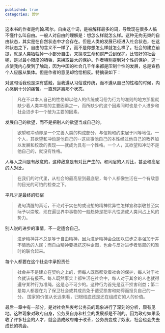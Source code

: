 ```yaml
---
published: true
categories: 哲学
---
```

这本书的作者是约翰.密尔。自由这个词，是被解释最多的词，导致现在很多人搞不懂什么叫自由。一般人对自由的理解是：想怎么样就怎么样。这种无拘无束的自由状态，其实是在自然状态中才会存在。但是人类的发展已经进入社会状态，在这种状态之下，自由的含义不一样了，而不是你想怎么样就怎么样了。社会的建立前提，就是人类牺牲掉一小部分自由，来换取生命和财产受到保护。比较好的社会呢，是以最小限度的牺牲，来换取最大的保护。作者特别提到对个性的保护，这一点使我内心受到了触动，因为中国的社会几千年来都是压制个性的发展，总是宣扬个人应服从集体。但是作者的意见却恰恰相反。特摘录如下：

对这句话我也是深有感触，当我遵从习俗或传统，而不遵从自己的性格的时候，内心感到十分的痛苦。一直想逃离那个状态。

> 凡在不以本人自己的性格却以他人的传统或习俗为行为的准则的地方那里就缺少着人类幸福的主要因素之一，而所缺少的这个因素同时也是个人进步和社会进步中一个破为主要的因素。

发展自己的欲望，而不是把别人的欲望当成自己的。

> 欲望和冲动却是一个完善人类的构成部分，与信赖和约束居于同等地位。一个人，其欲望和冲动是他自己的--这些事他自己的本性经过他自己的教养加以发展和校改的表现——就成为具有一个性格。一个人，其欲望和冲动不是他自己的，就没有性格。

人与人之间是有敌意的，这种敌意是有对比产生的。和同层的人对比，甚至和高层的人对比。

> 在我们的时代里，从社会的最高层到最底层，每个人都像生活在一个有敌意的目光的可怕的检查之下。

平凡才是最终的归宿

> 说句清醒的真话，不论对于实在的或设想的精神优异性怎样宣称崇敬甚至实际予以崇敬，现在遍世界中事物的一般趋势是把平凡性造成人类间占上风的势力。

别人说的进步的事情，不一定适合自己。

> 进步精神并不总是等于自由精神，因为进步精神会企图以进步之事强加于并不情愿的人民；而自由精神要抵抗这种企图，也会与反对进步者局部的和暂时的联合起来。

每个人都要在这个社会中承担责任

> 社会并不是建立在契约之上的，但每人既然都受着社会的保护，每人对于社会就该有报答。每人既然事实上都生活在社会中，每人对于其余的人也就得遵守某种行为准绳，这是必不可少的。这种行为首先是互不损害利益；第二是每人都要在为了保卫社会或其成员免于遭受损害和妨碍而担负自己的一分。 国家的价值从长远来看，归根结底还是还在组成它的人的价值。

最后一章中有一部分，是对社会热衷考公务员的现象进行了深刻的分析，颇有见地。这种现象对政府自身，公务员自身和社会的发展都是不利的。因为政府如果吸收了许多社会的人才，就会造成政府难于改革，公务员变成了奴隶，社会也会失去成长的机会。